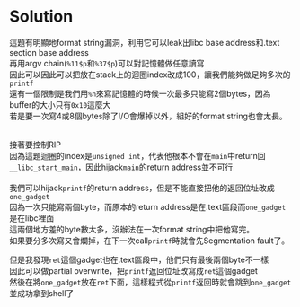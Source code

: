 # Solution
這題有明顯地format string漏洞，利用它可以leak出libc base address和.text section base address<br/>
再用argv chain(```%11$p```和```%37$p```)可以對記憶體做任意讀寫 <br/>
因此可以因此可以把放在stack上的迴圈index改成100，讓我們能夠做足夠多次的```printf```<br/>
還有一個限制是我們用`%n`來寫記憶體的時候一次最多只能寫2個bytes，因為buffer的大小只有`0x10`這麼大 <br/>
若是要一次寫4或8個bytes除了I/O會爆掉以外，組好的format string也會太長。<br/> <br/>

接著要控制RIP <br/>
因為這題迴圈的index是`unsigned int`，代表他根本不會在`main`中return回```__libc_start_main```，因此hijack`main`的return address並不可行 <br/> <br/>
我們可以hijack`printf`的return address，但是不能直接把他的返回位址改成`one_gadget` <br/>
因為一次只能寫兩個byte，而原本的return address是在.text區段而`one_gadget`是在libc裡面 <br/>
這兩個地方差的byte數太多，沒辦法在一次format string中把他寫完。<br/>
如果要分多次寫又會爛掉，在下一次call`printf`時就會先Segmentation fault了。

但是我發現`ret`這個gadget也在.text區段中，他們只有最後兩個byte不一樣 <br/>
因此可以做partial overwrite，把`printf`返回位址改寫成`ret`這個gadget <br/>
然後在將`one_gadget`放在`ret`下面，這樣程式從`printf`返回時就會跳到`one_gadget`並成功拿到shell了
